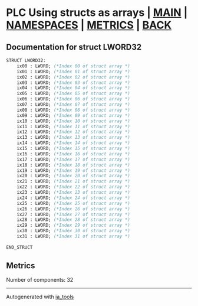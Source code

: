 # PLC Using structs as arrays | [MAIN] | [NAMESPACES] | [METRICS] | [BACK]  

## Documentation for struct LWORD32  

```pascal
STRUCT LWORD32:
    ix00 : LWORD; (*Index 00 of struct array *)
    ix01 : LWORD; (*Index 01 of struct array *)
    ix02 : LWORD; (*Index 02 of struct array *)
    ix03 : LWORD; (*Index 03 of struct array *)
    ix04 : LWORD; (*Index 04 of struct array *)
    ix05 : LWORD; (*Index 05 of struct array *)
    ix06 : LWORD; (*Index 06 of struct array *)
    ix07 : LWORD; (*Index 07 of struct array *)
    ix08 : LWORD; (*Index 08 of struct array *)
    ix09 : LWORD; (*Index 09 of struct array *)
    ix10 : LWORD; (*Index 10 of struct array *)
    ix11 : LWORD; (*Index 11 of struct array *)
    ix12 : LWORD; (*Index 12 of struct array *)
    ix13 : LWORD; (*Index 13 of struct array *)
    ix14 : LWORD; (*Index 14 of struct array *)
    ix15 : LWORD; (*Index 15 of struct array *)
    ix16 : LWORD; (*Index 16 of struct array *)
    ix17 : LWORD; (*Index 17 of struct array *)
    ix18 : LWORD; (*Index 18 of struct array *)
    ix19 : LWORD; (*Index 19 of struct array *)
    ix20 : LWORD; (*Index 20 of struct array *)
    ix21 : LWORD; (*Index 21 of struct array *)
    ix22 : LWORD; (*Index 22 of struct array *)
    ix23 : LWORD; (*Index 23 of struct array *)
    ix24 : LWORD; (*Index 24 of struct array *)
    ix25 : LWORD; (*Index 25 of struct array *)
    ix26 : LWORD; (*Index 26 of struct array *)
    ix27 : LWORD; (*Index 27 of struct array *)
    ix28 : LWORD; (*Index 28 of struct array *)
    ix29 : LWORD; (*Index 29 of struct array *)
    ix30 : LWORD; (*Index 30 of struct array *)
    ix31 : LWORD; (*Index 31 of struct array *)
  
END_STRUCT
```

## Metrics  

Number of components: 32  

---
Autogenerated with [ia_tools](https://github.com/tkucic/ia_tools)  

[MAIN]: ../../../../index_st.md
[NAMESPACES]: ../../nsList_st.md
[METRICS]: ../../../metrics_st.md
[BACK]: ../nsMain_st.md

